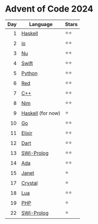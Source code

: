 # Advent of Code 2024

|  Day | Language                                      | Stars |
| ---: | --------------------------------------------- | ----- |
|    1 | [Haskell](https://www.haskell.org/)           | ⭐⭐    |
|    2 | [io](https://iolanguage.org/)                 | ⭐⭐    |
|    3 | [Nu](https://www.nushell.sh/)                 | ⭐⭐    |
|    4 | [Swift](https://www.swift.org/)               | ⭐⭐    |
|    5 | [Python](https://www.python.org/)             | ⭐⭐    |
|    6 | [Red](https://www.red-lang.org/)              | ⭐⭐    |
|    7 | [C++](https://isocpp.org/)                    | ⭐⭐    |
|    8 | [Nim](https://nim-lang.org/)                  | ⭐⭐    |
|    9 | [Haskell](https://www.haskell.org/) (for now) | ⭐     |
|   10 | [Go](https://go.dev/)                         | ⭐⭐    |
|   11 | [Elixir](https://elixir-lang.org/)            | ⭐⭐    |
|   12 | [Dart](https://dart.dev/)                     | ⭐⭐    |
|   13 | [SWI-Prolog](https://www.swi-prolog.org/)     | ⭐⭐    |
|   14 | [Ada](https://ada-lang.io/)                   | ⭐⭐    |
|   15 | [Janet](https://janet-lang.org/)              | ⭐     |
|   17 | [Crystal](https://crystal-lang.org/)          | ⭐     |
|   18 | [Lua](https://www.lua.org/)                   | ⭐⭐    |
|   19 | [PHP](https://www.php.net/)                   | ⭐     |
|   22 | [SWI-Prolog](https://www.swi-prolog.org/)     | ⭐     |
